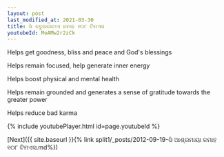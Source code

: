 ```yaml
---
layout: post
last_modified_at: 2021-03-30
title: ଓଁ ଚତୁରଗାଟାଏ ନମାହ ୧୦୮ ଟିମଏସ
youtubeId: MoAMw2r2zCk
---
```

 
 
Helps get goodness, bliss and peace and God's blessings
 
Helps remain focused, help generate inner energy 
 
Helps boost physical and mental health 
 
Helps remain grounded and generates a sense of gratitude towards the greater power 
 
Helps reduce bad karma
 
 
 
 


{% include youtubePlayer.html id=page.youtubeId %}
 
[Next]({{ site.baseurl }}{% link  split1/_posts/2012-09-19-ଓଁ ଆଶ୍ରମାୟା ନମାହ ୧୦୮ ଟିମଏସ.md%})
 
